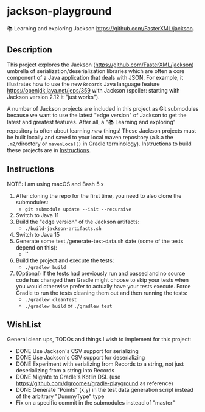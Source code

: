 # jackson-playground

📚 Learning and exploring Jackson <https://github.com/FasterXML/jackson>.

## Description

This project explores the Jackson (<https://github.com/FasterXML/jackson>) umbrella of serialization/deserialization
libraries which are often a core component of a Java application that deals with JSON. For example, it illustrates how
to use the new `Records` Java language feature <https://openjdk.java.net/jeps/359> with Jackson (spoiler: starting with
Jackson version 2.12 it "just works").

A number of Jackson projects are included in this project as Git submodules because we want to use the latest "edge
version" of Jackson to get the latest and greatest features. After all, a "📚 Learning and exploring" repository is
often about learning _new_ things! These Jackson projects must be built locally and saved to your local maven
repository (a.k.a the `.m2/`directory or `mavenLocal()` in Gradle terminology). Instructions to build these projects
are in [Instructions](#instructions).

## Instructions

NOTE: I am using macOS and Bash 5.x

1. After cloning the repo for the first time, you need to also clone the submodules:
    * `git submodule update --init --recursive`
1. Switch to Java 11
1. Build the "edge version" of the Jackson artifacts:
    * `./build-jackson-artifacts.sh`
1. Switch to Java 15
1. Generate some test./generate-test-data.sh date (some of the tests depend on this):
    * ``
1. Build the project and execute the tests:
    * `./gradlew build`
1. (Optional) If the tests had previously run and passed and no source code has changed then Gradle might choose to skip
   your tests when you would otherwise prefer to actually have your tests execute. Force Gradle to run the tests cleaning
   them out and then running the tests: 
    * `./gradlew cleanTest`
    * `./gradlew build` or `./gradlew test`

## WishList

General clean ups, TODOs and things I wish to implement for this project:

* DONE Use Jackson's CSV support for serializing
* DONE Use Jackson's CSV support for deserializing
* DONE Experiment with serializing from Records to a string, not just deserializing from a string into Records
* DONE Migrate to Gradle's Kotlin DSL (use <https://github.com/dgroomes/gradle-playground> as reference)
* DONE Generate "Points" (x,y) in the test data generation script instead of the arbitrary "DummyType" type 
* Fix on a specific commit in the submodules instead of "master" 
